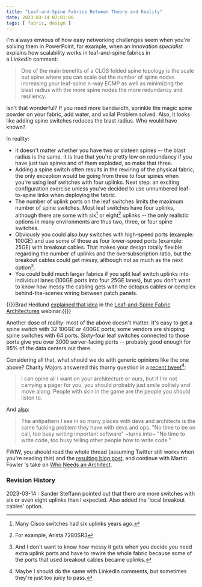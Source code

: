 ```yaml
---
title: "Leaf-and-Spine Fabrics Between Theory and Reality"
date: 2023-03-14 07:01:00
tags: [ fabric, design ]
---
```

I'm always envious of how easy networking challenges seem when you're solving them in PowerPoint, for example, when an *innovation specialist* explains how scalability works in leaf-and-spine fabrics in a *LinkedIn* comment:

> One of the main benefits of a CLOS folded spine topology is the scale out spine where you can scale out the number of spine nodes increasing your leaf-spine n-way ECMP as well as minimizing the blast radius with the more spine nodes the more redundancy and resiliency.

Isn't that wonderful? If you need more bandwidth, sprinkle the magic spine powder on your fabric, add water, and voila! Problem solved. Also, it looks like adding spine switches reduces the blast radius. Who would have known?
<!--more-->
In reality:

- It doesn't matter whether you have two or sixteen spines -- the blast radius is the same. It is true that you're pretty low on redundancy if you have just two spines and of them exploded, so make that three.
- Adding a spine switch often results in the rewiring of the physical fabric; the only exception would be going from three to four spines when you're using leaf switches with four uplinks. Next step: an exciting configuration exercise unless you've decided to use unnumbered leaf-to-spine links when deploying the fabric. 
- The number of uplink ports on the leaf switches limits the maximum number of spine switches. Most leaf switches have four uplinks, although there are some with six[^CSCO] or eight[^JR] uplinks -- the only realistic options in many environments are thus two, three, or four spine switches.
- Obviously you could also buy switches with high-speed ports (example: 100GE) and use some of those as four lower-speed ports (example: 25GE) with breakout cables. That makes your design totally flexible regarding the number of uplinks and the oversubscription ratio, but the breakout cables could get messy, although not as much as the next option[^MS].
- You could build much larger fabrics if you split leaf switch uplinks into individual lanes (100GE ports into four 25GE lanes), but you don't want to know how messy the cabling gets with the octopus cables or complex behind-the-scenes wiring between patch panels.

[^CSCO]: Many Cisco switches had six uplinks years ago.

[^JR]: For example, Arista 7280SR3

[^MS]: And I don't want to know how messy it gets when you decide you need extra uplink ports and have to rewire the whole fabric because some of the ports that used breakout cables became uplinks.

{{<note info>}}Brad Hedlund [explained that idea](https://my.ipspace.net/bin/list?id=Clos#PHY_TOPOLOGY) in the [Leaf-and-Spine Fabric Architectures](https://www.ipspace.net/Leaf-and-Spine_Fabric_Architectures) webinar.{{</note>}}

Another dose of reality: most of the above doesn't matter. It's easy to get a spine switch with 32 100GE or 400GE ports; some vendors are shipping spine switches with 64 ports. Sixty-four leaf switches connected to those ports give you over 3000 server-facing ports -- probably good enough for 95% of the data centers out there.

Considering all that, what should we do with generic opinions like the one above? Charity Majors answered this thorny question in a [recent tweet](https://twitter.com/mipsytipsy/status/1628295844251435013)[^LC]:

> I can opine all I want on your architecture or ours, but if I'm not carrying a pager for you, you should probably just smile politely and move along. People with skin in the game are the people you should listen to.

[^LC]: Maybe I should do the same with LinkedIn comments, but sometimes they're just too juicy to pass.

And [also](https://twitter.com/mipsytipsy/status/1628299299867226113):

> The antipattern I see in so many places with devs and architects is the same fucking problem they have with devs and ops. "No time to be on call, too busy writing important software" ~turns into~ "No time to write code, too busy telling other people how to write code."

FWIW, you should read the whole thread (assuming Twitter still works when you're reading this) and the [resulting blog post](https://charity.wtf/2023/03/09/architects-anti-patterns-and-organizational-fuckery/), and continue with Martin Fowler 's take on [Who Needs an Architect](https://martinfowler.com/ieeeSoftware/whoNeedsArchitect.pdf).

### Revision History

2023-03-14
: Sander Steffann pointed out that there are more switches with six or even eight uplinks than I expected. Also added the 'local breakout cables' option.
